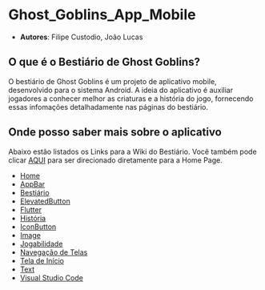 # Ghost_Goblins_App_Mobile
- **Autores**: Filipe Custodio, João Lucas
## O que é o Bestiário de Ghost Goblins?
 O bestiário de Ghost Goblins é um projeto de aplicativo mobile, desenvolvido para o sistema Android. A ideia do aplicativo é auxiliar jogadores a conhecer melhor as criaturas e a história do jogo, fornecendo essas infomações detalhadamente nas páginas do bestiário.

## Onde posso saber mais sobre o aplicativo
Abaixo estão listados os Links para a Wiki do Bestiário. Você também pode clicar [AQUI](https://github.com/FilipeCGEtec/Ghost_Goblins_App_Mobile/wiki) para ser direcionado diretamente para a Home Page.
- [Home](https://github.com/FilipeCGEtec/Ghost_Goblins_App_Mobile/wiki)
- [AppBar](https://github.com/FilipeCGEtec/Ghost_Goblins_App_Mobile/wiki/AppBar)
- [Bestiário](https://github.com/FilipeCGEtec/Ghost_Goblins_App_Mobile/wiki/Besti%C3%A1rio)
- [ElevatedButton](https://github.com/FilipeCGEtec/Ghost_Goblins_App_Mobile/wiki/ElevatedButton)
- [Flutter](https://github.com/FilipeCGEtec/Ghost_Goblins_App_Mobile/wiki/Flutter)
- [História](https://github.com/FilipeCGEtec/Ghost_Goblins_App_Mobile/wiki/Hist%C3%B3ria)
- [IconButton](https://github.com/FilipeCGEtec/Ghost_Goblins_App_Mobile/wiki/IconButton)
- [Image](https://github.com/FilipeCGEtec/Ghost_Goblins_App_Mobile/wiki/Image)
- [Jogabilidade](https://github.com/FilipeCGEtec/Ghost_Goblins_App_Mobile/wiki/Jogabilidade)
- [Navegação de Telas](https://github.com/FilipeCGEtec/Ghost_Goblins_App_Mobile/wiki/Navega%C3%A7%C3%A3o-de-Telas)
- [Tela de Início](https://github.com/FilipeCGEtec/Ghost_Goblins_App_Mobile/wiki/Tela-de-In%C3%ADcio)
- [Text](https://github.com/FilipeCGEtec/Ghost_Goblins_App_Mobile/wiki/Text)
- [Visual Studio Code](https://github.com/FilipeCGEtec/Ghost_Goblins_App_Mobile/wiki/Visual-Studio-Code)
